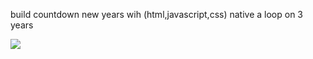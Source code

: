 build countdown new years wih (html,javascript,css) native a loop on 3 years

<img src="https://i.ibb.co.com/VtZ3fk1/Cuplikan-layar-dari-2024-05-31-19-21-22.png" />
